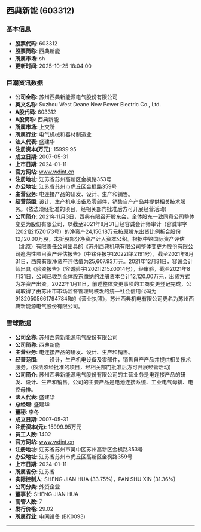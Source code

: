 ## 西典新能 (603312)

### 基本信息

- **股票代码**: 603312
- **股票简称**: 西典新能
- **所属市场**: sh
- **更新时间**: 2025-10-25 18:04:00

### 巨潮资讯数据

- **公司全称**: 苏州西典新能源电气股份有限公司
- **英文名称**: Suzhou West Deane New Power Electric Co., Ltd.
- **A股代码**: 603312
- **A股简称**: 西典新能
- **所属市场**: 上交所
- **所属行业**: 电气机械和器材制造业
- **法人代表**: 盛建华
- **注册资本(万元)**: 15999.95
- **成立日期**: 2007-05-31
- **上市日期**: 2024-01-11
- **官方网站**: www.wdint.cn
- **注册地址**: 江苏省苏州高新区金枫路353号
- **办公地址**: 江苏省苏州市虎丘区金枫路359号
- **主营业务**: 电连接产品的研发、设计、生产和销售。
- **经营范围**: 设计、生产机电设备及零部件，销售自产产品并提供相关技术服务。（依法须经批准的项目，经相关部门批准后方可开展经营活动）
- **公司简介**: 2021年11月3日，西典有限召开股东会，全体股东一致同意公司整体变更为股份有限公司，以截至2021年8月31日经容诚会计师审计（容诚审字[2021]215Z0173号）的净资产24,156.18万元按原股东出资比例折合股份12,120.00万股，未折股部分净资产计入资本公积。根据中铭国际资产评估（北京）有限责任公司出具的《苏州西典机电有限公司整体变更为股份有限公司追溯性项目资产评估报告》（中铭评报字[2022]第2191号），截至2021年8月31日，西典有限净资产评估值为25,607.93万元。2021年12月31日，容诚会计师出具《验资报告》（容诚验字[2021]215Z0014号），经审验，截至2021年8月31日，公司已收到全体股东缴纳的注册资本合计12,120.00万元，出资方式为净资产出资。2022年1月11日，前述整体变更事项的工商变更登记完成，公司取得了由苏州市市场监督管理局核发的统一社会信用代码为91320505661794784R的《营业执照》，苏州西典机电有限公司更名为苏州西典新能源电气股份有限公司。

### 雪球数据

- **公司全称**: 苏州西典新能源电气股份有限公司
- **公司简称**: 西典新能
- **主营业务**: 电连接产品的研发、设计、生产和销售。
- **经营范围**: 　　设计，生产机电设备及零部件，销售自产产品并提供相关技术服务。(依法须经批准的项目，经相关部门批准后方可开展经营活动)
- **公司简介**: 苏州西典新能源电气股份有限公司的主营业务是电连接产品的研发、设计、生产和销售。公司的主要产品是电池连接系统、工业电气母排、电控母排。
- **法人代表**: 盛建华
- **总经理**: 盛建华
- **董秘**: 李冬
- **成立日期**: 2007-05-31
- **注册资本(元)**: 15999.95万元
- **员工人数**: 1402
- **官方网站**: www.wdint.cn
- **注册地址**: 江苏省苏州市吴中区苏州高新区金枫路353号
- **办公地址**: 江苏省苏州市虎丘区高新区金枫路359号
- **上市日期**: 2024-01-11
- **所属省份**: 江苏省
- **实际控制人**: SHENG JIAN HUA (33.75%)，PAN SHU XIN (31.36%)
- **公司分类**: 外资企业
- **董事长**: SHENG JIAN HUA
- **高管人数**: 7
- **发行价格**: 29.02
- **所属行业**: 电网设备 (BK0093)

---